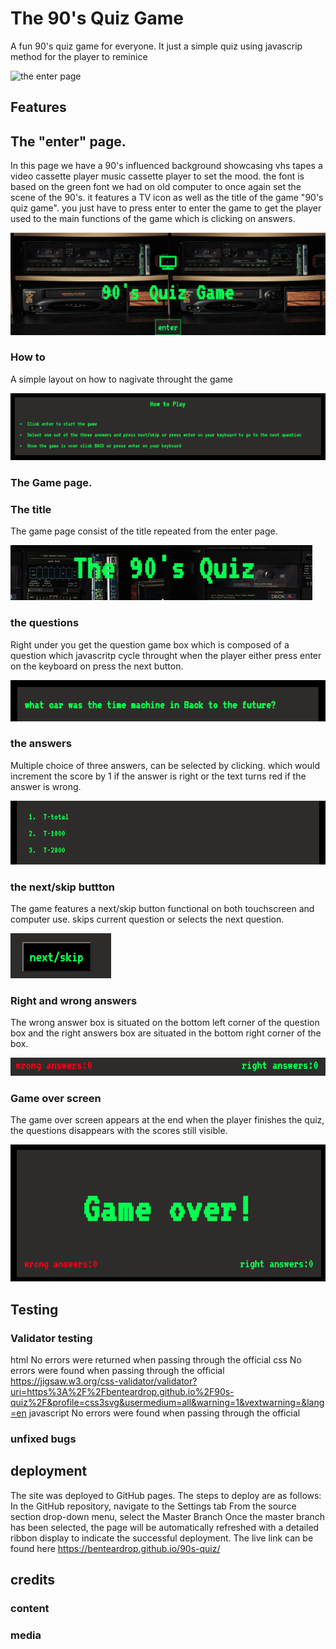 # The 90's Quiz Game
A fun 90's quiz game for everyone. It just a simple quiz using javascrip method for the player to reminice

![the enter page](/assets/images)

## Features

## The "enter" page.

In this page we have a 90's influenced background showcasing vhs tapes a video cassette player music cassette player to set the mood.
the font is based on the green font we had on old computer to once again set the scene of the 90's.
it features a TV icon as well as the title of the game "90's quiz game".
you just have to press enter to enter the game to get the player used to the main functions of the game which is clicking on answers.

![the enter page](/assets/images/enter-page-top.png)

### How to

A simple layout on how to nagivate throught the game

![the enter page](/assets/images/enter-page-how-to.png)

### The Game page.

### The title

The game page consist of the title repeated from the enter page.

![the enter page](/assets/images/game-title.png)

### the questions

Right under you get the question game box which is composed of a question which javascritp cycle throught when the player either press enter on the keyboard on press the next button.

![the enter page](/assets/images/questions.png)

### the answers    
Multiple choice of three answers, can be selected by clicking. which would increment the score by 1 if the answer is right or the text turns red if the answer is wrong.

![the enter page](/assets/images/multiple%20answers.png)

### the next/skip buttton   

The game features a next/skip button functional on both touchscreen and computer use.
skips current question  or selects the next question.

![the enter page](/assets/images/next-skip-button.png)

### Right and wrong answers 

The wrong answer box is situated on the bottom left corner of the question box and the right answers box are situated in the bottom right corner of the box.

![the enter page](/assets/images/answer-count.png)

### Game over screen

The game over screen appears at the end when the player finishes the quiz, the questions disappears with the scores still visible.

![the enter page](/assets/images/game-over.png)


## Testing 

### Validator testing

html
No errors were returned when passing through the official
css
No errors were found when passing through the official https://jigsaw.w3.org/css-validator/validator?uri=https%3A%2F%2Fbenteardrop.github.io%2F90s-quiz%2F&profile=css3svg&usermedium=all&warning=1&vextwarning=&lang=en
javascript
No errors were found when passing through the official

### unfixed bugs

## deployment


The site was deployed to GitHub pages. The steps to deploy are as follows:
In the GitHub repository, navigate to the Settings tab
From the source section drop-down menu, select the Master Branch
Once the master branch has been selected, the page will be automatically refreshed with a detailed ribbon display to indicate the successful deployment.
The live link can be found here https://benteardrop.github.io/90s-quiz/

## credits


### content

### media

